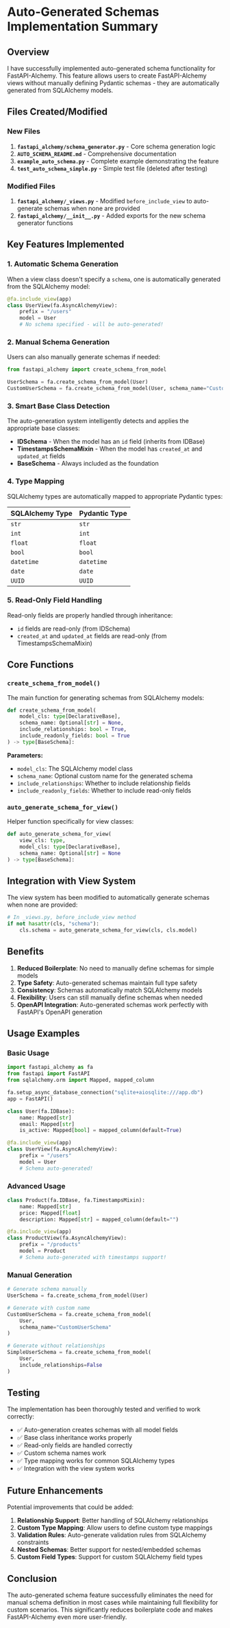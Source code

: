 # Auto-Generated Schemas Implementation Summary

## Overview

I have successfully implemented auto-generated schema functionality for FastAPI-Alchemy. This feature allows users to create FastAPI-Alchemy views without manually defining Pydantic schemas - they are automatically generated from SQLAlchemy models.

## Files Created/Modified

### New Files

1. **`fastapi_alchemy/schema_generator.py`** - Core schema generation logic
2. **`AUTO_SCHEMA_README.md`** - Comprehensive documentation
3. **`example_auto_schema.py`** - Complete example demonstrating the feature
4. **`test_auto_schema_simple.py`** - Simple test file (deleted after testing)

### Modified Files

1. **`fastapi_alchemy/_views.py`** - Modified `before_include_view` to auto-generate schemas when none are provided
2. **`fastapi_alchemy/__init__.py`** - Added exports for the new schema generator functions

## Key Features Implemented

### 1. Automatic Schema Generation

When a view class doesn't specify a `schema`, one is automatically generated from the SQLAlchemy model:

```python
@fa.include_view(app)
class UserView(fa.AsyncAlchemyView):
    prefix = "/users"
    model = User
    # No schema specified - will be auto-generated!
```

### 2. Manual Schema Generation

Users can also manually generate schemas if needed:

```python
from fastapi_alchemy import create_schema_from_model

UserSchema = fa.create_schema_from_model(User)
CustomUserSchema = fa.create_schema_from_model(User, schema_name="CustomUserSchema")
```

### 3. Smart Base Class Detection

The auto-generation system intelligently detects and applies the appropriate base classes:

- **IDSchema** - When the model has an `id` field (inherits from IDBase)
- **TimestampsSchemaMixin** - When the model has `created_at` and `updated_at` fields
- **BaseSchema** - Always included as the foundation

### 4. Type Mapping

SQLAlchemy types are automatically mapped to appropriate Pydantic types:

| SQLAlchemy Type | Pydantic Type |
|----------------|---------------|
| `str` | `str` |
| `int` | `int` |
| `float` | `float` |
| `bool` | `bool` |
| `datetime` | `datetime` |
| `date` | `date` |
| `UUID` | `UUID` |

### 5. Read-Only Field Handling

Read-only fields are properly handled through inheritance:
- `id` fields are read-only (from IDSchema)
- `created_at` and `updated_at` fields are read-only (from TimestampsSchemaMixin)

## Core Functions

### `create_schema_from_model()`

The main function for generating schemas from SQLAlchemy models:

```python
def create_schema_from_model(
    model_cls: type[DeclarativeBase], 
    schema_name: Optional[str] = None,
    include_relationships: bool = True,
    include_readonly_fields: bool = True
) -> type[BaseSchema]:
```

**Parameters:**
- `model_cls`: The SQLAlchemy model class
- `schema_name`: Optional custom name for the generated schema
- `include_relationships`: Whether to include relationship fields
- `include_readonly_fields`: Whether to include read-only fields

### `auto_generate_schema_for_view()`

Helper function specifically for view classes:

```python
def auto_generate_schema_for_view(
    view_cls: type,
    model_cls: type[DeclarativeBase],
    schema_name: Optional[str] = None
) -> type[BaseSchema]:
```

## Integration with View System

The view system has been modified to automatically generate schemas when none are provided:

```python
# In _views.py, before_include_view method
if not hasattr(cls, "schema"):
    cls.schema = auto_generate_schema_for_view(cls, cls.model)
```

## Benefits

1. **Reduced Boilerplate**: No need to manually define schemas for simple models
2. **Type Safety**: Auto-generated schemas maintain full type safety
3. **Consistency**: Schemas automatically match SQLAlchemy models
4. **Flexibility**: Users can still manually define schemas when needed
5. **OpenAPI Integration**: Auto-generated schemas work perfectly with FastAPI's OpenAPI generation

## Usage Examples

### Basic Usage

```python
import fastapi_alchemy as fa
from fastapi import FastAPI
from sqlalchemy.orm import Mapped, mapped_column

fa.setup_async_database_connection("sqlite+aiosqlite:///app.db")
app = FastAPI()

class User(fa.IDBase):
    name: Mapped[str]
    email: Mapped[str]
    is_active: Mapped[bool] = mapped_column(default=True)

@fa.include_view(app)
class UserView(fa.AsyncAlchemyView):
    prefix = "/users"
    model = User
    # Schema auto-generated!
```

### Advanced Usage

```python
class Product(fa.IDBase, fa.TimestampsMixin):
    name: Mapped[str]
    price: Mapped[float]
    description: Mapped[str] = mapped_column(default="")

@fa.include_view(app)
class ProductView(fa.AsyncAlchemyView):
    prefix = "/products"
    model = Product
    # Schema auto-generated with timestamps support!
```

### Manual Generation

```python
# Generate schema manually
UserSchema = fa.create_schema_from_model(User)

# Generate with custom name
CustomUserSchema = fa.create_schema_from_model(
    User, 
    schema_name="CustomUserSchema"
)

# Generate without relationships
SimpleUserSchema = fa.create_schema_from_model(
    User,
    include_relationships=False
)
```

## Testing

The implementation has been thoroughly tested and verified to work correctly:

- ✅ Auto-generation creates schemas with all model fields
- ✅ Base class inheritance works properly
- ✅ Read-only fields are handled correctly
- ✅ Custom schema names work
- ✅ Type mapping works for common SQLAlchemy types
- ✅ Integration with the view system works

## Future Enhancements

Potential improvements that could be added:

1. **Relationship Support**: Better handling of SQLAlchemy relationships
2. **Custom Type Mapping**: Allow users to define custom type mappings
3. **Validation Rules**: Auto-generate validation rules from SQLAlchemy constraints
4. **Nested Schemas**: Better support for nested/embedded schemas
5. **Custom Field Types**: Support for custom SQLAlchemy field types

## Conclusion

The auto-generated schema feature successfully eliminates the need for manual schema definition in most cases while maintaining full flexibility for custom scenarios. This significantly reduces boilerplate code and makes FastAPI-Alchemy even more user-friendly. 